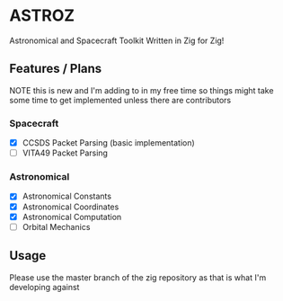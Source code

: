 # ASTROZ

Astronomical and Spacecraft Toolkit Written in Zig for Zig!  

## Features / Plans

NOTE this is new and I'm adding to in my free time so things might take some time to get implemented unless there are contributors

### Spacecraft

- [x] CCSDS Packet Parsing (basic implementation)
- [ ] VITA49 Packet Parsing

### Astronomical

- [x] Astronomical Constants
- [x] Astronomical Coordinates
- [x] Astronomical Computation
- [ ] Orbital Mechanics

## Usage

Please use the master branch of the zig repository as that is what I'm developing against
